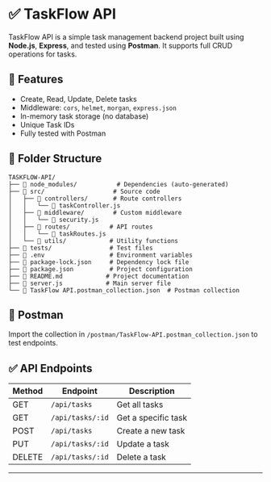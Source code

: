 # ✅ TaskFlow API

TaskFlow API is a simple task management backend project built using **Node.js**, **Express**, and tested using **Postman**. It supports full CRUD operations for tasks.

## 🚀 Features
- Create, Read, Update, Delete tasks
- Middleware: `cors`, `helmet`, `morgan`, `express.json`
- In-memory task storage (no database)
- Unique Task IDs
- Fully tested with Postman

## 📂 Folder Structure
```
TASKFLOW-API/
├── 📁 node_modules/           # Dependencies (auto-generated)
├── 📁 src/                   # Source code
│   ├── 📁 controllers/       # Route controllers
│   │   └── 📄 taskController.js
│   ├── 📁 middleware/        # Custom middleware
│   │   └── 📄 security.js
│   ├── 📁 routes/           # API routes
│   │   └── 📄 taskRoutes.js
│   └── 📁 utils/            # Utility functions
├── 📁 tests/                # Test files
├── 📄 .env                  # Environment variables
├── 📄 package-lock.json     # Dependency lock file
├── 📄 package.json          # Project configuration
├── 📄 README.md            # Project documentation
├── 📄 server.js            # Main server file
└── 📄 TaskFlow API.postman_collection.json  # Postman collection            
```

## 🧪 Postman
Import the collection in `/postman/TaskFlow-API.postman_collection.json` to test endpoints.

## ✅ API Endpoints

| Method | Endpoint             | Description           |
|--------|----------------------|-----------------------|
| GET    | `/api/tasks`         | Get all tasks         |
| GET    | `/api/tasks/:id`     | Get a specific task   |
| POST   | `/api/tasks`         | Create a new task     |
| PUT    | `/api/tasks/:id`     | Update a task         |
| DELETE | `/api/tasks/:id`     | Delete a task         |

---